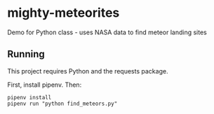 # mighty-meteorites
Demo for Python class - uses NASA data to find meteor landing sites

## Running

This project requires Python and the requests package.

First, install pipenv.  Then:
```
pipenv install
pipenv run "python find_meteors.py"
```
